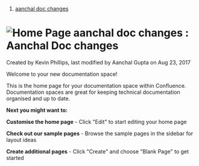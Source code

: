 <div id="page">

<div id="main" class="aui-page-panel">

<div id="main-header">

<div id="breadcrumb-section">

1.  <span>[aanchal doc
changes](index.html)</span>

</div>

# ![Home Page](images/icons/contenttypes/home_page_16.png) <span id="title-text"> aanchal doc changes : Aanchal Doc changes </span>

</div>

<div id="content" class="view">

<div class="page-metadata">

Created by <span class="author"> Kevin Phillips</span>, last modified by
<span class="editor"> Aanchal Gupta</span> on Aug 23,
2017

</div>

<div id="main-content" class="wiki-content group">

<div class="contentLayout2">

<div class="columnLayout single" data-layout="single">

<div class="cell normal" data-type="normal">

<div class="innerCell">

<div class="confluence-information-macro confluence-information-macro-tip">

Welcome to your new documentation
space\!

<span class="aui-icon aui-icon-small aui-iconfont-approve confluence-information-macro-icon"></span>

<div class="confluence-information-macro-body">

This is the home page for your documentation space within Confluence.
Documentation spaces are great for keeping technical documentation
organised and up to date.

</div>

</div>

<div class="panel" style="border-width: 1px;">

<div class="panelHeader" style="border-bottom-width: 1px;">

**Next you might want to:**

</div>

<div class="panelContent">

**Customise the home page** - Click "Edit" to start editing your home
page

**Check out our sample pages** - Browse the sample pages in the sidebar
for layout ideas

**Create additional pages** - Click "Create" and choose "Blank Page" to
get started

</div>

</div>

</div>

</div>

</div>

</div>

</div>

</div>

</div>

</div>
